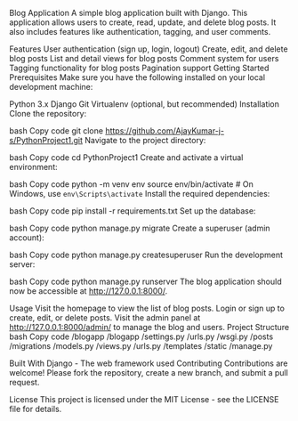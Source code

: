 Blog Application
A simple blog application built with Django. This application allows users to create, read, update, and delete blog posts. It also includes features like authentication, tagging, and user comments.

Features
User authentication (sign up, login, logout)
Create, edit, and delete blog posts
List and detail views for blog posts
Comment system for users
Tagging functionality for blog posts
Pagination support
Getting Started
Prerequisites
Make sure you have the following installed on your local development machine:

Python 3.x
Django
Git
Virtualenv (optional, but recommended)
Installation
Clone the repository:

bash
Copy code
git clone https://github.com/AjayKumar-j-s/PythonProject1.git
Navigate to the project directory:

bash
Copy code
cd PythonProject1
Create and activate a virtual environment:

bash
Copy code
python -m venv env
source env/bin/activate  # On Windows, use `env\Scripts\activate`
Install the required dependencies:

bash
Copy code
pip install -r requirements.txt
Set up the database:

bash
Copy code
python manage.py migrate
Create a superuser (admin account):

bash
Copy code
python manage.py createsuperuser
Run the development server:

bash
Copy code
python manage.py runserver
The blog application should now be accessible at http://127.0.0.1:8000/.

Usage
Visit the homepage to view the list of blog posts.
Login or sign up to create, edit, or delete posts.
Visit the admin panel at http://127.0.0.1:8000/admin/ to manage the blog and users.
Project Structure
bash
Copy code
/blogapp
    /blogapp
        /settings.py
        /urls.py
        /wsgi.py
    /posts
        /migrations
        /models.py
        /views.py
        /urls.py
    /templates
    /static
/manage.py

Built With
Django - The web framework used
Contributing
Contributions are welcome! Please fork the repository, create a new branch, and submit a pull request.

License
This project is licensed under the MIT License - see the LICENSE file for details.

